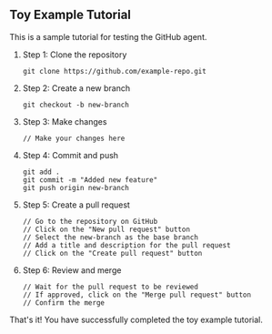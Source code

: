 ## Toy Example Tutorial

This is a sample tutorial for testing the GitHub agent.

1. Step 1: Clone the repository

   ```
   git clone https://github.com/example-repo.git
   ```

2. Step 2: Create a new branch

   ```
   git checkout -b new-branch
   ```

3. Step 3: Make changes

   ```
   // Make your changes here
   ```

4. Step 4: Commit and push

   ```
   git add .
   git commit -m "Added new feature"
   git push origin new-branch
   ```

5. Step 5: Create a pull request

   ```
   // Go to the repository on GitHub
   // Click on the "New pull request" button
   // Select the new-branch as the base branch
   // Add a title and description for the pull request
   // Click on the "Create pull request" button
   ```

6. Step 6: Review and merge

   ```
   // Wait for the pull request to be reviewed
   // If approved, click on the "Merge pull request" button
   // Confirm the merge
   ```

That's it! You have successfully completed the toy example tutorial.
